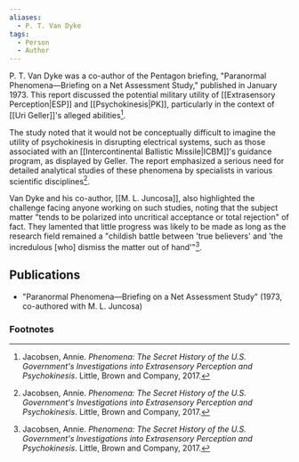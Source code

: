 ```yaml
---
aliases:
  - P. T. Van Dyke
tags:
  - Person
  - Author
---
```

P. T. Van Dyke was a co-author of the Pentagon briefing, "Paranormal Phenomena—Briefing on a Net Assessment Study," published in January 1973. This report discussed the potential military utility of [[Extrasensory Perception|ESP]] and [[Psychokinesis|PK]], particularly in the context of [[Uri Geller]]'s alleged abilities[^1].

The study noted that it would not be conceptually difficult to imagine the utility of psychokinesis in disrupting electrical systems, such as those associated with an [[Intercontinental Ballistic Missile|ICBM]]'s guidance program, as displayed by Geller. The report emphasized a serious need for detailed analytical studies of these phenomena by specialists in various scientific disciplines[^1].

Van Dyke and his co-author, [[M. L. Juncosa]], also highlighted the challenge facing anyone working on such studies, noting that the subject matter "tends to be polarized into uncritical acceptance or total rejection" of fact. They lamented that little progress was likely to be made as long as the research field remained a "childish battle between 'true believers' and 'the incredulous [who] dismiss the matter out of hand'"[^1].

## Publications
*   "Paranormal Phenomena—Briefing on a Net Assessment Study" (1973, co-authored with M. L. Juncosa)

### Footnotes
[^1]: Jacobsen, Annie. *Phenomena: The Secret History of the U.S. Government's Investigations into Extrasensory Perception and Psychokinesis*. Little, Brown and Company, 2017.
